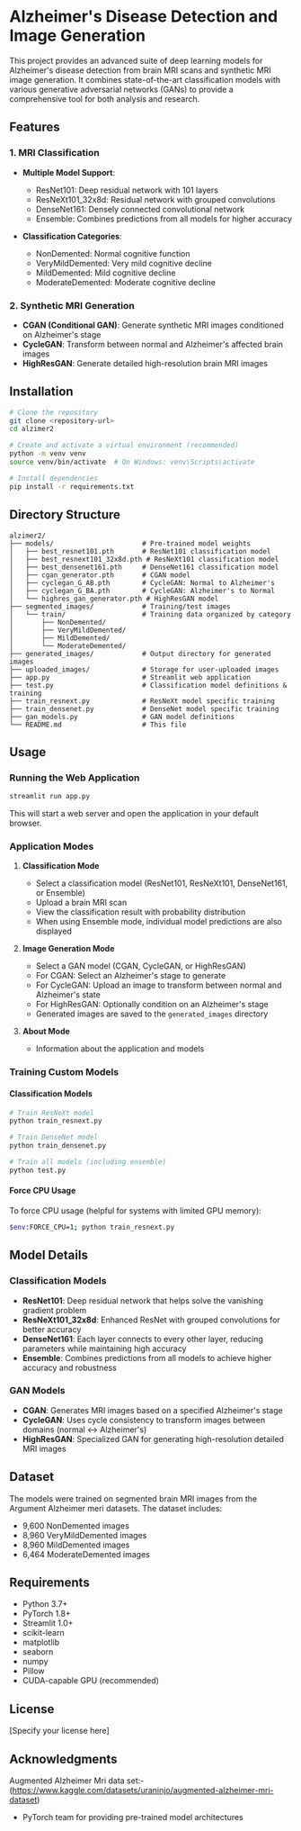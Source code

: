 # Alzheimer's Disease Detection and Image Generation

This project provides an advanced suite of deep learning models for Alzheimer's disease detection from brain MRI scans and synthetic MRI image generation. It combines state-of-the-art classification models with various generative adversarial networks (GANs) to provide a comprehensive tool for both analysis and research.

## Features

### 1. MRI Classification
- **Multiple Model Support**: 
  - ResNet101: Deep residual network with 101 layers
  - ResNeXt101_32x8d: Residual network with grouped convolutions
  - DenseNet161: Densely connected convolutional network
  - Ensemble: Combines predictions from all models for higher accuracy

- **Classification Categories**:
  - NonDemented: Normal cognitive function
  - VeryMildDemented: Very mild cognitive decline
  - MildDemented: Mild cognitive decline
  - ModerateDemented: Moderate cognitive decline

### 2. Synthetic MRI Generation
- **CGAN (Conditional GAN)**: Generate synthetic MRI images conditioned on Alzheimer's stage
- **CycleGAN**: Transform between normal and Alzheimer's affected brain images
- **HighResGAN**: Generate detailed high-resolution brain MRI images

## Installation

```bash
# Clone the repository
git clone <repository-url>
cd alzimer2

# Create and activate a virtual environment (recommended)
python -m venv venv
source venv/bin/activate  # On Windows: venv\Scripts\activate

# Install dependencies
pip install -r requirements.txt
```

## Directory Structure

```
alzimer2/
├── models/                      # Pre-trained model weights
│   ├── best_resnet101.pth       # ResNet101 classification model
│   ├── best_resnext101_32x8d.pth # ResNeXt101 classification model
│   ├── best_densenet161.pth     # DenseNet161 classification model
│   ├── cgan_generator.pth       # CGAN model
│   ├── cyclegan_G_AB.pth        # CycleGAN: Normal to Alzheimer's
│   ├── cyclegan_G_BA.pth        # CycleGAN: Alzheimer's to Normal
│   └── highres_gan_generator.pth # HighResGAN model
├── segmented_images/            # Training/test images
│   └── train/                   # Training data organized by category
│       ├── NonDemented/
│       ├── VeryMildDemented/
│       ├── MildDemented/
│       └── ModerateDemented/
├── generated_images/            # Output directory for generated images
├── uploaded_images/             # Storage for user-uploaded images
├── app.py                       # Streamlit web application
├── test.py                      # Classification model definitions & training
├── train_resnext.py             # ResNeXt model specific training
├── train_densenet.py            # DenseNet model specific training
├── gan_models.py                # GAN model definitions
└── README.md                    # This file
```

## Usage

### Running the Web Application
```bash
streamlit run app.py
```
This will start a web server and open the application in your default browser.

### Application Modes

1. **Classification Mode**
   - Select a classification model (ResNet101, ResNeXt101, DenseNet161, or Ensemble)
   - Upload a brain MRI scan
   - View the classification result with probability distribution
   - When using Ensemble mode, individual model predictions are also displayed

2. **Image Generation Mode**
   - Select a GAN model (CGAN, CycleGAN, or HighResGAN)
   - For CGAN: Select an Alzheimer's stage to generate
   - For CycleGAN: Upload an image to transform between normal and Alzheimer's state
   - For HighResGAN: Optionally condition on an Alzheimer's stage
   - Generated images are saved to the `generated_images` directory

3. **About Mode**
   - Information about the application and models

### Training Custom Models

#### Classification Models
```bash
# Train ResNeXt model
python train_resnext.py

# Train DenseNet model  
python train_densenet.py

# Train all models (including ensemble)
python test.py
```

#### Force CPU Usage
To force CPU usage (helpful for systems with limited GPU memory):
```bash
$env:FORCE_CPU=1; python train_resnext.py
```

## Model Details

### Classification Models
- **ResNet101**: Deep residual network that helps solve the vanishing gradient problem
- **ResNeXt101_32x8d**: Enhanced ResNet with grouped convolutions for better accuracy
- **DenseNet161**: Each layer connects to every other layer, reducing parameters while maintaining high accuracy
- **Ensemble**: Combines predictions from all models to achieve higher accuracy and robustness

### GAN Models
- **CGAN**: Generates MRI images based on a specified Alzheimer's stage
- **CycleGAN**: Uses cycle consistency to transform images between domains (normal ↔ Alzheimer's)
- **HighResGAN**: Specialized GAN for generating high-resolution detailed MRI images

## Dataset
The models were trained on segmented brain MRI images from the Argument  Alzheimer meri datasets. The dataset includes:
- 9,600 NonDemented images
- 8,960 VeryMildDemented images
- 8,960 MildDemented images
- 6,464 ModerateDemented images

## Requirements
- Python 3.7+
- PyTorch 1.8+
- Streamlit 1.0+
- scikit-learn
- matplotlib
- seaborn
- numpy
- Pillow
- CUDA-capable GPU (recommended)

## License
[Specify your license here]

## Acknowledgments

Augmented Alzheimer Mri data set:-(https://www.kaggle.com/datasets/uraninjo/augmented-alzheimer-mri-dataset)

- PyTorch team for providing pre-trained model architectures 

